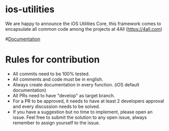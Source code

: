 # ios-utilities

We are happy to announce the iOS Utilities Core, this framework comes to encapsulate all common code among the projects at 4All (https://4all.com)

#[Documentation](https://github.com/4alltecnologia/ios-utilities/docs/index.html)

# Rules for contribution
- All commits need to be 100% tested.
- All comments and code must be in english.
- Always create documentation in every function. (iOS default documentation)
- All PRs need to have "develop" as target branch.
- For a PR to be approved, it needs to have at least 2 developers approval and every discussion needs to be solved.
- If you have a suggestion but no time to implement, please open an issue. Feel free to submit the solution to any open issue, always remember to assign yourself to the issue.
